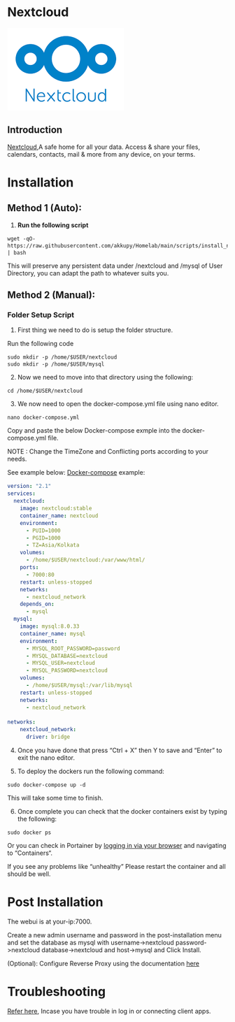 # Nextcloud

![](../images/nextcloud.png)

## Introduction

[Nextcloud](https://nextcloud.com/),A safe home for all your data. Access & share your files, calendars, contacts, mail & more from any device, on your terms.

# Installation

## Method 1 (Auto):

1. **Run the following script**

```
wget -qO- https://raw.githubusercontent.com/akkupy/Homelab/main/scripts/install_nextcloud.sh | bash
```

This will preserve any persistent data under /nextcloud and /mysql of User Directory, you can adapt the path to whatever suits you.


## Method 2 (Manual):

### Folder Setup Script

1. First thing we need to do is setup the folder structure.

Run the following code
```
sudo mkdir -p /home/$USER/nextcloud
sudo mkdir -p /home/$USER/mysql
```

2. Now we need to move into that directory using the following:

```
cd /home/$USER/nextcloud
```

3. We now need to open the docker-compose.yml file using nano editor.

```
nano docker-compose.yml
```
Copy and paste the below Docker-compose exmple into the docker-compose.yml file.

NOTE : Change the TimeZone and Conflicting ports according to your needs.

See example below:
[Docker-compose](https://docs.docker.com/compose/install/) example:

```yaml
version: "2.1"
services:
  nextcloud:
    image: nextcloud:stable
    container_name: nextcloud
    environment:
      - PUID=1000
      - PGID=1000
      - TZ=Asia/Kolkata
    volumes:
      - /home/$USER/nextcloud:/var/www/html/
    ports:
      - 7000:80
    restart: unless-stopped
    networks:
      - nextcloud_network
    depends_on:
      - mysql
  mysql:
    image: mysql:8.0.33
    container_name: mysql
    environment:
      - MYSQL_ROOT_PASSWORD=password
      - MYSQL_DATABASE=nextcloud
      - MYSQL_USER=nextcloud
      - MYSQL_PASSWORD=nextcloud
    volumes:
      - /home/$USER/mysql:/var/lib/mysql
    restart: unless-stopped
    networks:
      - nextcloud_network

networks:
    nextcloud_network:
      driver: bridge


```
4. Once you have done that press “Ctrl + X” then Y to save and “Enter” to exit the nano editor.

5. To deploy the dockers run the following command:

```
sudo docker-compose up -d
```

This will take some time to finish.

6. Once complete you can check that the docker containers exist by typing the following:

```
sudo docker ps
```

Or you can check in Portainer by [logging in via your browser](https://github.com/akkupy/Homelab#login-to-portainer) and navigating to “Containers“.

If you see any problems like “unhealthy” Please restart the container and all should be well.

# Post Installation

The webui is at your-ip:7000.

Create a new admin username and password in the post-installation menu and set the database as mysql with username->nextcloud password->nextcloud database->nextcloud and host->mysql and Click Install.

(Optional): Configure Reverse Proxy using the documentation [here](https://github.com/akkupy/Homelab/blob/main/docs/nginx_proxy_manager.md#first-proxy-host-setup)
# Troubleshooting

[Refer here](https://help.nextcloud.com/t/the-polling-url-does-not-start-with-https-despite-the-login-url-started-with-https/137576), Incase you have trouble in log in or connecting client apps.

